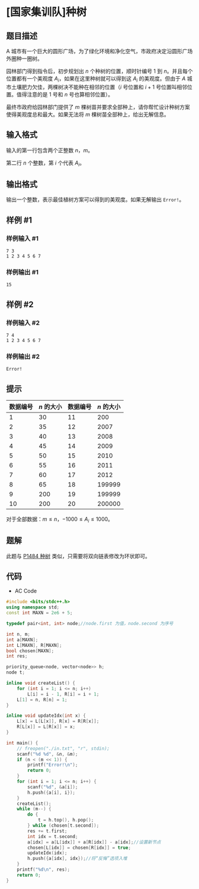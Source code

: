 # [国家集训队]种树

## 题目描述

A 城市有一个巨大的圆形广场，为了绿化环境和净化空气，市政府决定沿圆形广场外圈种一圈树。

园林部门得到指令后，初步规划出 $n$ 个种树的位置，顺时针编号 $1$ 到 $n$。并且每个位置都有一个美观度 $A_i$，如果在这里种树就可以得到这 $A_i$ 的美观度。但由于 $A$ 城市土壤肥力欠佳，两棵树决不能种在相邻的位置（$i$ 号位置和 $i+1$ 号位置叫相邻位置。值得注意的是 $1$ 号和 $n$ 号也算相邻位置）。

最终市政府给园林部门提供了 $m$ 棵树苗并要求全部种上，请你帮忙设计种树方案使得美观度总和最大。如果无法将 $m$ 棵树苗全部种上，给出无解信息。

## 输入格式

输入的第一行包含两个正整数 $n$，$m$。

第二行 $n$ 个整数，第 $i$ 个代表 $A_i$。

## 输出格式

输出一个整数，表示最佳植树方案可以得到的美观度。如果无解输出 `Error!`。

## 样例 #1

### 样例输入 #1

```
7 3
1 2 3 4 5 6 7
```

### 样例输出 #1

```
15
```

## 样例 #2

### 样例输入 #2

```
7 4
1 2 3 4 5 6 7
```

### 样例输出 #2

```
Error!
```

## 提示

| 数据编号 | $n$ 的大小 | 数据编号 | $n$ 的大小 |
| -------- | ---------- | -------- | ---------- |
| $1$      | $30$       | $11$     | $200$      |
| $2$      | $35$       | $12$     | $2007$     |
| $3$      | $40$       | $13$     | $2008$     |
| $4$      | $45$       | $14$     | $2009$     |
| $5$      | $50$       | $15$     | $2010$     |
| $6$      | $55$       | $16$     | $2011$     |
| $7$      | $60$       | $17$     | $2012$     |
| $8$      | $65$       | $18$     | $199999$   |
| $9$      | $200$      | $19$     | $199999$   |
| $10$     | $200$      | $20$     | $200000$   |

对于全部数据：$m\le n$，$-1000\le A_i\le1000$。

## 题解

此题与 [P1484 种树](./P1484.md) 类似，只需要将双向链表修改为环状即可。

## 代码

- AC Code

```c++
#include <bits/stdc++.h>
using namespace std;
const int MAXN = 2e6 + 5;

typedef pair<int, int> node;//node.first 为值，node.second 为序号

int n, m;
int a[MAXN];
int L[MAXN], R[MAXN];
bool chosen[MAXN];
int res;

priority_queue<node, vector<node>> h;
node t;

inline void createList() {
    for (int i = 1; i <= n; i++)
        L[i] = i - 1, R[i] = i + 1;
    L[1] = n, R[n] = 1;
}

inline void updateIdx(int x) {
    L[x] = L[L[x]], R[x] = R[R[x]];
    R[L[x]] = L[R[x]] = x;
}

int main() {
    // freopen("./in.txt", "r", stdin);
    scanf("%d %d", &n, &m);
    if (n < (m << 1)) {
        printf("Error!\n");
        return 0;
    }
    for (int i = 1; i <= n; i++) {
        scanf("%d", &a[i]);
        h.push({a[i], i});
    }
    createList();
    while (m--) {
        do {
            t = h.top(), h.pop();
        } while (chosen[t.second]);
        res += t.first;
        int idx = t.second;
        a[idx] = a[L[idx]] + a[R[idx]] - a[idx];//设置新节点
        chosen[L[idx]] = chosen[R[idx]] = true;
        updateIdx(idx);
        h.push({a[idx], idx});//将“反悔”选项入堆
    }
    printf("%d\n", res);
    return 0;
}
```
